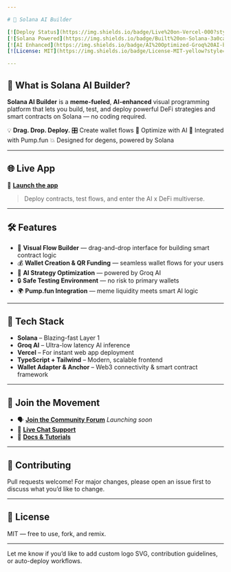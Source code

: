 ```yaml
---

# 🚀 Solana AI Builder

[![Deploy Status](https://img.shields.io/badge/Live%20on-Vercel-000?style=for-the-badge\&logo=vercel)](https://vercel.com/jubomains-projects/v0-solana-ai-builder)
[![Solana Powered](https://img.shields.io/badge/Built%20on-Solana-3a0ca3?style=for-the-badge\&logo=solana\&logoColor=white)](https://solana.com)
[![AI Enhanced](https://img.shields.io/badge/AI%20Optimized-Groq%20AI-blueviolet?style=for-the-badge)](https://groq.com)
[![License: MIT](https://img.shields.io/badge/License-MIT-yellow?style=for-the-badge)](https://opensource.org/licenses/MIT)

---
```


## 🧠 What is Solana AI Builder?

**Solana AI Builder** is a **meme-fueled**, **AI-enhanced** visual programming platform that lets you build, test, and deploy powerful DeFi strategies and smart contracts on Solana — no coding required.

💡 **Drag. Drop. Deploy.**
🎛️ Create wallet flows
🤖 Optimize with AI
🚀 Integrated with Pump.fun
💥 Designed for degens, powered by Solana

---

## 🌐 Live App

🔗 [**Launch the app**](https://vercel.com/jubomains-projects/v0-solana-ai-builder)

> Deploy contracts, test flows, and enter the AI x DeFi multiverse.

---

## 🛠️ Features

* 🔧 **Visual Flow Builder** — drag-and-drop interface for building smart contract logic
* 💰 **Wallet Creation & QR Funding** — seamless wallet flows for your users
* 🧠 **AI Strategy Optimization** — powered by Groq AI
* 🔒 **Safe Testing Environment** — no risk to primary wallets
* 🌍 **Pump.fun Integration** — meme liquidity meets smart AI logic

---

## 🧩 Tech Stack

* **Solana** – Blazing-fast Layer 1
* **Groq AI** – Ultra-low latency AI inference
* **Vercel** – For instant web app deployment
* **TypeScript + Tailwind** – Modern, scalable frontend
* **Wallet Adapter & Anchor** – Web3 connectivity & smart contract framework

---

## 🤝 Join the Movement

* 🗣️ **[Join the Community Forum](#)** *Launching soon*
* 💬 **[Live Chat Support](#)**
* 🧠 **[Docs & Tutorials](#)**

---

## 🧪 Contributing

Pull requests welcome! For major changes, please open an issue first to discuss what you’d like to change.

---

## 📄 License

MIT — free to use, fork, and remix.

---

Let me know if you’d like to add custom logo SVG, contribution guidelines, or auto-deploy workflows.
